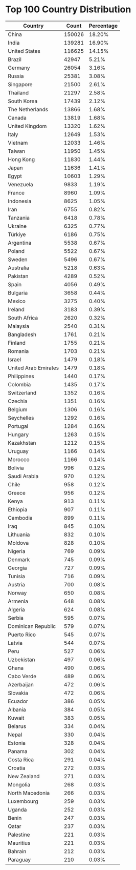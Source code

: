 # Top 100 Country Distribution
| Country | Count | Percentage |
|----|----|----|
| China | 150026 | 18.20% |
| India | 139281 | 16.90% |
| United States | 116625 | 14.15% |
| Brazil | 42947 | 5.21% |
| Germany | 26054 | 3.16% |
| Russia | 25381 | 3.08% |
| Singapore | 21500 | 2.61% |
| Thailand | 21297 | 2.58% |
| South Korea | 17439 | 2.12% |
| The Netherlands | 13866 | 1.68% |
| Canada | 13819 | 1.68% |
| United Kingdom | 13320 | 1.62% |
| Italy | 12649 | 1.53% |
| Vietnam | 12033 | 1.46% |
| Taiwan | 11950 | 1.45% |
| Hong Kong | 11830 | 1.44% |
| Japan | 11636 | 1.41% |
| Egypt | 10603 | 1.29% |
| Venezuela | 9833 | 1.19% |
| France | 8960 | 1.09% |
| Indonesia | 8625 | 1.05% |
| Iran | 6755 | 0.82% |
| Tanzania | 6418 | 0.78% |
| Ukraine | 6325 | 0.77% |
| Türkiye | 6186 | 0.75% |
| Argentina | 5538 | 0.67% |
| Poland | 5522 | 0.67% |
| Sweden | 5496 | 0.67% |
| Australia | 5218 | 0.63% |
| Pakistan | 4289 | 0.52% |
| Spain | 4056 | 0.49% |
| Bulgaria | 3658 | 0.44% |
| Mexico | 3275 | 0.40% |
| Ireland | 3183 | 0.39% |
| South Africa | 2620 | 0.32% |
| Malaysia | 2540 | 0.31% |
| Bangladesh | 1761 | 0.21% |
| Finland | 1755 | 0.21% |
| Romania | 1703 | 0.21% |
| Israel | 1479 | 0.18% |
| United Arab Emirates | 1479 | 0.18% |
| Philippines | 1440 | 0.17% |
| Colombia | 1435 | 0.17% |
| Switzerland | 1352 | 0.16% |
| Czechia | 1351 | 0.16% |
| Belgium | 1306 | 0.16% |
| Seychelles | 1292 | 0.16% |
| Portugal | 1284 | 0.16% |
| Hungary | 1263 | 0.15% |
| Kazakhstan | 1212 | 0.15% |
| Uruguay | 1166 | 0.14% |
| Morocco | 1166 | 0.14% |
| Bolivia | 996 | 0.12% |
| Saudi Arabia | 970 | 0.12% |
| Chile | 958 | 0.12% |
| Greece | 956 | 0.12% |
| Kenya | 913 | 0.11% |
| Ethiopia | 907 | 0.11% |
| Cambodia | 899 | 0.11% |
| Iraq | 845 | 0.10% |
| Lithuania | 832 | 0.10% |
| Moldova | 828 | 0.10% |
| Nigeria | 769 | 0.09% |
| Denmark | 745 | 0.09% |
| Georgia | 727 | 0.09% |
| Tunisia | 716 | 0.09% |
| Austria | 700 | 0.08% |
| Norway | 650 | 0.08% |
| Armenia | 648 | 0.08% |
| Algeria | 624 | 0.08% |
| Serbia | 595 | 0.07% |
| Dominican Republic | 579 | 0.07% |
| Puerto Rico | 545 | 0.07% |
| Latvia | 544 | 0.07% |
| Peru | 527 | 0.06% |
| Uzbekistan | 497 | 0.06% |
| Ghana | 490 | 0.06% |
| Cabo Verde | 489 | 0.06% |
| Azerbaijan | 472 | 0.06% |
| Slovakia | 472 | 0.06% |
| Ecuador | 386 | 0.05% |
| Albania | 384 | 0.05% |
| Kuwait | 383 | 0.05% |
| Belarus | 334 | 0.04% |
| Nepal | 330 | 0.04% |
| Estonia | 328 | 0.04% |
| Panama | 302 | 0.04% |
| Costa Rica | 291 | 0.04% |
| Croatia | 272 | 0.03% |
| New Zealand | 271 | 0.03% |
| Mongolia | 268 | 0.03% |
| North Macedonia | 266 | 0.03% |
| Luxembourg | 259 | 0.03% |
| Uganda | 252 | 0.03% |
| Benin | 247 | 0.03% |
| Qatar | 237 | 0.03% |
| Palestine | 221 | 0.03% |
| Mauritius | 221 | 0.03% |
| Bahrain | 212 | 0.03% |
| Paraguay | 210 | 0.03% |
